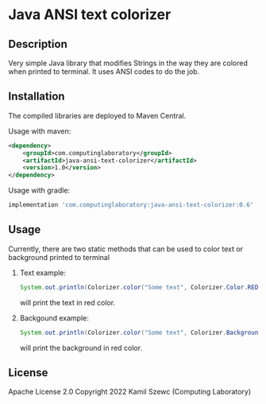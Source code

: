 # Java ANSI text colorizer

## Description
Very simple Java library that modifies Strings in the way they are colored when printed to terminal.
It uses ANSI codes to do the job.


## Installation

The compiled libraries are deployed to Maven Central.

Usage with maven:

```xml
<dependency>
    <groupId>com.computinglaboratory</groupId>
    <artifactId>java-ansi-text-colorizer</artifactId>
    <version>1.0</version>
</dependency>
```

Usage with gradle:

```groovy
implementation 'com.computinglaboratory:java-ansi-text-colorizer:0.6'
```

## Usage

Currently, there are two static methods that can be used to color text or background printed to terminal

1. Text example:
    ```java
   System.out.println(Colorizer.color("Some text", Colorizer.Color.RED));
   ```
    will print the text in red color.
   
2. Backgound example:
    ```java
   System.out.println(Colorizer.color("Some text", Colorizer.BackgroundColor.RED));
   ```
    will print the background in red color.


## License

Apache License 2.0
Copyright 2022 Kamil Szewc (Computing Laboratory)
